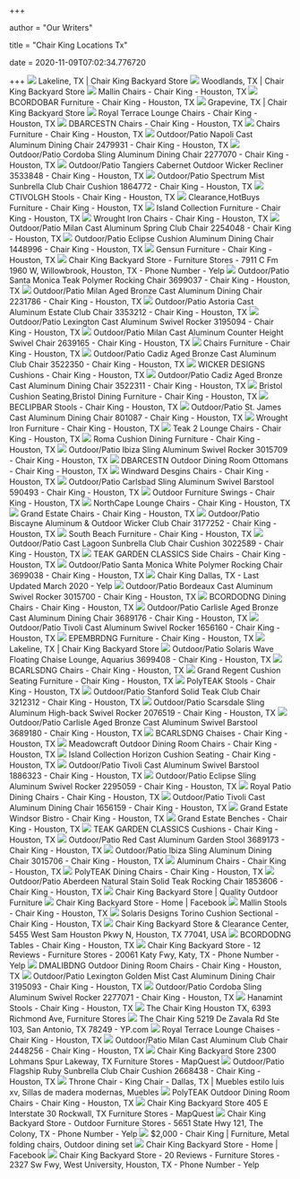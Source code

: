 +++
        
author = "Our Writers"
        
title = "Chair King Locations Tx"
        
date = 2020-11-09T07:02:34.776720
        
+++
[ ![](https://premiumcss.microdinc.com/css/20383/images/storepiclakeline.jpg)](https://premiumcss.microdinc.com/css/20383/images/storepiclakeline.jpg) Lakeline, TX | Chair King Backyard Store
[ ![](https://premiumcss.microdinc.com/css/20383/images/storepicwoodlands.jpg)](https://premiumcss.microdinc.com/css/20383/images/storepicwoodlands.jpg) Woodlands, TX | Chair King Backyard Store
[ ![](https://marvel-b1-cdn.bc0a.com/f00000000136490/images2.imgix.net/p4dbimg/p20404/images/malli-tx883tasparrow-1.jpg?fit=fill&trim=color&trimcolor=FFFFFF&trimtol=5&bg=FFFFFF&w=384&h=288&fm=pjpg&auto=format)](https://marvel-b1-cdn.bc0a.com/f00000000136490/images2.imgix.net/p4dbimg/p20404/images/malli-tx883tasparrow-1.jpg?fit=fill&trim=color&trimcolor=FFFFFF&trimtol=5&bg=FFFFFF&w=384&h=288&fm=pjpg&auto=format) Mallin Chairs - Chair King - Houston, TX
[ ![](https://marvel-b1-cdn.bc0a.com/f00000000136490/images2.imgix.net/p4dbimg/p20404/images/solar-55009bg-web.jpg?fit=fill&trim=color&trimcolor=FFFFFF&trimtol=5&bg=FFFFFF&w=384&h=288&fm=pjpg)](https://marvel-b1-cdn.bc0a.com/f00000000136490/images2.imgix.net/p4dbimg/p20404/images/solar-55009bg-web.jpg?fit=fill&trim=color&trimcolor=FFFFFF&trimtol=5&bg=FFFFFF&w=384&h=288&fm=pjpg) BCORDOBAR Furniture - Chair King - Houston, TX
[ ![](https://premiumcss.microdinc.com/css/20383/images/storepicgrapevine.jpg)](https://premiumcss.microdinc.com/css/20383/images/storepicgrapevine.jpg) Grapevine, TX | Chair King Backyard Store
[ ![](https://marvel-b1-cdn.bc0a.com/f00000000136490/images2.imgix.net/p4dbimg/p20404/images/solstice_springactionclubchair_flagshiptwilight-1.jpg?fit=fill&trim=color&trimcolor=FFFFFF&trimtol=5&bg=FFFFFF&w=384&h=288&fm=pjpg&auto=format)](https://marvel-b1-cdn.bc0a.com/f00000000136490/images2.imgix.net/p4dbimg/p20404/images/solstice_springactionclubchair_flagshiptwilight-1.jpg?fit=fill&trim=color&trimcolor=FFFFFF&trimtol=5&bg=FFFFFF&w=384&h=288&fm=pjpg&auto=format) Royal Terrace Lounge Chairs - Chair King - Houston, TX
[ ![](https://marvel-b1-cdn.bc0a.com/f00000000136490/images2.imgix.net/p4dbimg/p20404/images/66211bg2.jpg?fit=fill&trim=color&trimcolor=FFFFFF&trimtol=5&bg=FFFFFF&w=384&h=288&fm=pjpg&auto=format)](https://marvel-b1-cdn.bc0a.com/f00000000136490/images2.imgix.net/p4dbimg/p20404/images/66211bg2.jpg?fit=fill&trim=color&trimcolor=FFFFFF&trimtol=5&bg=FFFFFF&w=384&h=288&fm=pjpg&auto=format) DBARCESTN Chairs - Chair King - Houston, TX
[ ![](https://images2.imgix.net/p4dbimg/p20404/images/wickr_tuscany_3645588-7331986-2.jpg?fit=fill&trim=color&trimcolor=FFFFFF&trimtol=5&bg=FFFFFF&w=384&h=288&fm=pjpg&auto=format)](https://images2.imgix.net/p4dbimg/p20404/images/wickr_tuscany_3645588-7331986-2.jpg?fit=fill&trim=color&trimcolor=FFFFFF&trimtol=5&bg=FFFFFF&w=384&h=288&fm=pjpg&auto=format) Chairs Furniture - Chair King - Houston, TX
[ ![](https://marvel-b1-cdn.bc0a.com/f00000000136490/images2.imgix.net/p4dbimg/p20404/images/gensu-122401mg-1-web.jpg?fit=fill&trim=color&trimcolor=FFFFFF&trimtol=5&bg=FFFFFF&w=768&h=576&fm=pjpg&auto=format)](https://marvel-b1-cdn.bc0a.com/f00000000136490/images2.imgix.net/p4dbimg/p20404/images/gensu-122401mg-1-web.jpg?fit=fill&trim=color&trimcolor=FFFFFF&trimtol=5&bg=FFFFFF&w=768&h=576&fm=pjpg&auto=format) Outdoor/Patio Napoli Cast Aluminum Dining Chair 2479931 - Chair King -  Houston, TX
[ ![](https://marvel-b1-cdn.bc0a.com/f00000000136490/images2.imgix.net/p4dbimg/p20404/images/2277070-web.jpg?fit=fill&trim=color&trimcolor=FFFFFF&trimtol=5&bg=FFFFFF&w=768&h=576&fm=pjpg&auto=format)](https://marvel-b1-cdn.bc0a.com/f00000000136490/images2.imgix.net/p4dbimg/p20404/images/2277070-web.jpg?fit=fill&trim=color&trimcolor=FFFFFF&trimtol=5&bg=FFFFFF&w=768&h=576&fm=pjpg&auto=format) Outdoor/Patio Cordoba Sling Aluminum Dining Chair 2277070 - Chair King -  Houston, TX
[ ![](https://marvel-b1-cdn.bc0a.com/f00000000136490/images2.imgix.net/p4dbimg/p20404/images/wickr-pr1030ca-1.jpg?fit=fill&trim=color&trimcolor=FFFFFF&trimtol=5&bg=FFFFFF&w=768&h=576&fm=pjpg&auto=format)](https://marvel-b1-cdn.bc0a.com/f00000000136490/images2.imgix.net/p4dbimg/p20404/images/wickr-pr1030ca-1.jpg?fit=fill&trim=color&trimcolor=FFFFFF&trimtol=5&bg=FFFFFF&w=768&h=576&fm=pjpg&auto=format) Outdoor/Patio Tangiers Cabernet Outdoor Wicker Recliner 3533848 - Chair King  - Houston, TX
[ ![](https://marvel-b1-cdn.bc0a.com/f00000000136490/images2.imgix.net/p4dbimg/p20404/images/1864772.jpg?fit=fill&trim=color&trimcolor=FFFFFF&trimtol=5&bg=FFFFFF&w=768&h=576&fm=pjpg&auto=format)](https://marvel-b1-cdn.bc0a.com/f00000000136490/images2.imgix.net/p4dbimg/p20404/images/1864772.jpg?fit=fill&trim=color&trimcolor=FFFFFF&trimtol=5&bg=FFFFFF&w=768&h=576&fm=pjpg&auto=format) Outdoor/Patio Spectrum Mist Sunbrella Club Chair Cushion 1864772 - Chair  King - Houston, TX
[ ![](https://marvel-b1-cdn.bc0a.com/f00000000136490/images2.imgix.net/p4dbimg/p20404/images/2231775-1.jpg?fit=fill&trim=color&trimcolor=FFFFFF&trimtol=5&bg=FFFFFF&w=384&h=288&fm=pjpg)](https://marvel-b1-cdn.bc0a.com/f00000000136490/images2.imgix.net/p4dbimg/p20404/images/2231775-1.jpg?fit=fill&trim=color&trimcolor=FFFFFF&trimtol=5&bg=FFFFFF&w=384&h=288&fm=pjpg) CTIVOLGH Stools - Chair King - Houston, TX
[ ![](https://marvel-b1-cdn.bc0a.com/f00000000136490/images2.imgix.net/p4dbimg/p20404/images/vinings-4pc-1.jpg?fit=fill&trim=color&trimcolor=FFFFFF&trimtol=5&bg=FFFFFF&w=384&h=288&fm=pjpg&auto=format)](https://marvel-b1-cdn.bc0a.com/f00000000136490/images2.imgix.net/p4dbimg/p20404/images/vinings-4pc-1.jpg?fit=fill&trim=color&trimcolor=FFFFFF&trimtol=5&bg=FFFFFF&w=384&h=288&fm=pjpg&auto=format) Clearance,HotBuys Furniture - Chair King - Houston, TX
[ ![](https://marvel-b1-cdn.bc0a.com/f00000000136490/images2.imgix.net/p4dbimg/p20404/images/islan-gt354007as-48080.jpg?fit=fill&trim=color&trimcolor=FFFFFF&trimtol=5&bg=FFFFFF&w=384&h=288&fm=pjpg&auto=format)](https://marvel-b1-cdn.bc0a.com/f00000000136490/images2.imgix.net/p4dbimg/p20404/images/islan-gt354007as-48080.jpg?fit=fill&trim=color&trimcolor=FFFFFF&trimtol=5&bg=FFFFFF&w=384&h=288&fm=pjpg&auto=format) Island Collection Furniture - Chair King - Houston, TX
[ ![](https://marvel-b1-cdn.bc0a.com/f00000000136490/images2.imgix.net/p4dbimg/p20404/images/3722448-vinings-swivelclubrocker-front-1.jpg?fit=fill&trim=color&trimcolor=FFFFFF&trimtol=5&bg=FFFFFF&w=384&h=288&fm=pjpg&auto=format)](https://marvel-b1-cdn.bc0a.com/f00000000136490/images2.imgix.net/p4dbimg/p20404/images/3722448-vinings-swivelclubrocker-front-1.jpg?fit=fill&trim=color&trimcolor=FFFFFF&trimtol=5&bg=FFFFFF&w=384&h=288&fm=pjpg&auto=format) Wrought Iron Chairs - Chair King - Houston, TX
[ ![](https://marvel-b1-cdn.bc0a.com/f00000000136490/images2.imgix.net/p4dbimg/p20404/images/grand-15404ab-1.jpg?fit=fill&trim=color&trimcolor=FFFFFF&trimtol=5&bg=FFFFFF&w=768&h=576&fm=pjpg&auto=format)](https://marvel-b1-cdn.bc0a.com/f00000000136490/images2.imgix.net/p4dbimg/p20404/images/grand-15404ab-1.jpg?fit=fill&trim=color&trimcolor=FFFFFF&trimtol=5&bg=FFFFFF&w=768&h=576&fm=pjpg&auto=format) Outdoor/Patio Milan Cast Aluminum Spring Club Chair 2254048 - Chair King -  Houston, TX
[ ![](https://marvel-b1-cdn.bc0a.com/f00000000136490/images2.imgix.net/p4dbimg/p20404/images/ep-410_ar_468-1.jpg?fit=fill&trim=color&trimcolor=FFFFFF&trimtol=5&bg=FFFFFF&w=768&h=576&fm=pjpg&auto=format)](https://marvel-b1-cdn.bc0a.com/f00000000136490/images2.imgix.net/p4dbimg/p20404/images/ep-410_ar_468-1.jpg?fit=fill&trim=color&trimcolor=FFFFFF&trimtol=5&bg=FFFFFF&w=768&h=576&fm=pjpg&auto=format) Outdoor/Patio Eclipse Cushion Aluminum Dining Chair 1448996 - Chair King -  Houston, TX
[ ![](https://marvel-b1-cdn.bc0a.com/f00000000136490/images2.imgix.net/p4dbimg/p20404/images/midnight-gld-melrose-dng-chair-frame-1.jpg?fit=fill&trim=color&trimcolor=FFFFFF&trimtol=5&bg=FFFFFF&w=384&h=288&fm=pjpg&auto=format)](https://marvel-b1-cdn.bc0a.com/f00000000136490/images2.imgix.net/p4dbimg/p20404/images/midnight-gld-melrose-dng-chair-frame-1.jpg?fit=fill&trim=color&trimcolor=FFFFFF&trimtol=5&bg=FFFFFF&w=384&h=288&fm=pjpg&auto=format) Gensun Furniture - Chair King - Houston, TX
[ ![](https://s3-media0.fl.yelpcdn.com/bphoto/Dx_sDbTOmFIUQ0LUS3QNOA/348s.jpg)](https://s3-media0.fl.yelpcdn.com/bphoto/Dx_sDbTOmFIUQ0LUS3QNOA/348s.jpg) Chair King Backyard Store - Furniture Stores - 7911 C Fm 1960 W,  Willowbrook, Houston, TX - Phone Number - Yelp
[ ![](https://marvel-b1-cdn.bc0a.com/f00000000136490/images2.imgix.net/p4dbimg/p20404/images/santa-monica-teak-sm-rocker-1.jpg?fit=fill&trim=color&trimcolor=FFFFFF&trimtol=5&bg=FFFFFF&w=768&h=576&fm=pjpg&auto=format)](https://marvel-b1-cdn.bc0a.com/f00000000136490/images2.imgix.net/p4dbimg/p20404/images/santa-monica-teak-sm-rocker-1.jpg?fit=fill&trim=color&trimcolor=FFFFFF&trimtol=5&bg=FFFFFF&w=768&h=576&fm=pjpg&auto=format) Outdoor/Patio Santa Monica Teak Polymer Rocking Chair 3699037 - Chair King  - Houston, TX
[ ![](https://marvel-b1-cdn.bc0a.com/f00000000136490/images2.imgix.net/p4dbimg/p20404/images/2231786.jpg?fit=fill&trim=color&trimcolor=FFFFFF&trimtol=5&bg=FFFFFF&w=768&h=576&fm=pjpg&auto=format)](https://marvel-b1-cdn.bc0a.com/f00000000136490/images2.imgix.net/p4dbimg/p20404/images/2231786.jpg?fit=fill&trim=color&trimcolor=FFFFFF&trimtol=5&bg=FFFFFF&w=768&h=576&fm=pjpg&auto=format) Outdoor/Patio Milan Aged Bronze Cast Aluminum Dining Chair 2231786 - Chair  King - Houston, TX
[ ![](https://marvel-b1-cdn.bc0a.com/f00000000136490/images2.imgix.net/p4dbimg/p20404/images/hanam-6731db-1.jpg?fit=fill&trim=color&trimcolor=FFFFFF&trimtol=5&bg=FFFFFF&w=768&h=576&fm=pjpg&auto=format)](https://marvel-b1-cdn.bc0a.com/f00000000136490/images2.imgix.net/p4dbimg/p20404/images/hanam-6731db-1.jpg?fit=fill&trim=color&trimcolor=FFFFFF&trimtol=5&bg=FFFFFF&w=768&h=576&fm=pjpg&auto=format) Outdoor/Patio Astoria Cast Aluminum Estate Club Chair 3353212 - Chair King  - Houston, TX
[ ![](https://marvel-b1-cdn.bc0a.com/f00000000136490/images2.imgix.net/p4dbimg/p20404/images/hanam-81102gm-web.jpg?fit=fill&trim=color&trimcolor=FFFFFF&trimtol=5&bg=FFFFFF&w=768&h=576&fm=pjpg&auto=format)](https://marvel-b1-cdn.bc0a.com/f00000000136490/images2.imgix.net/p4dbimg/p20404/images/hanam-81102gm-web.jpg?fit=fill&trim=color&trimcolor=FFFFFF&trimtol=5&bg=FFFFFF&w=768&h=576&fm=pjpg&auto=format) Outdoor/Patio Lexington Cast Aluminum Swivel Rocker 3195094 - Chair King -  Houston, TX
[ ![](https://marvel-b1-cdn.bc0a.com/f00000000136490/images2.imgix.net/p4dbimg/p20404/images/grand-15506ab-1.jpg?fit=fill&trim=color&trimcolor=FFFFFF&trimtol=5&bg=FFFFFF&w=768&h=576&fm=pjpg&auto=format)](https://marvel-b1-cdn.bc0a.com/f00000000136490/images2.imgix.net/p4dbimg/p20404/images/grand-15506ab-1.jpg?fit=fill&trim=color&trimcolor=FFFFFF&trimtol=5&bg=FFFFFF&w=768&h=576&fm=pjpg&auto=format) Outdoor/Patio Milan Cast Aluminum Counter Height Swivel Chair 2639165 - Chair  King - Houston, TX
[ ![](https://marvel-b1-cdn.bc0a.com/f00000000136490/images2.imgix.net/p4dbimg/p20404/images/hill-sw-rocker-denim-1.jpg?fit=fill&trim=color&trimcolor=FFFFFF&trimtol=5&bg=FFFFFF&w=384&h=288&fm=pjpg&auto=format)](https://marvel-b1-cdn.bc0a.com/f00000000136490/images2.imgix.net/p4dbimg/p20404/images/hill-sw-rocker-denim-1.jpg?fit=fill&trim=color&trimcolor=FFFFFF&trimtol=5&bg=FFFFFF&w=384&h=288&fm=pjpg&auto=format) Chairs Furniture - Chair King - Houston, TX
[ ![](https://marvel-b1-cdn.bc0a.com/f00000000136490/images2.imgix.net/p4dbimg/p20404/images/grand-79401ab.jpg?fit=fill&trim=color&trimcolor=FFFFFF&trimtol=5&bg=FFFFFF&w=768&h=576&fm=pjpg&auto=format)](https://marvel-b1-cdn.bc0a.com/f00000000136490/images2.imgix.net/p4dbimg/p20404/images/grand-79401ab.jpg?fit=fill&trim=color&trimcolor=FFFFFF&trimtol=5&bg=FFFFFF&w=768&h=576&fm=pjpg&auto=format) Outdoor/Patio Cadiz Aged Bronze Cast Aluminum Club Chair 3522350 - Chair  King - Houston, TX
[ ![](https://marvel-b1-cdn.bc0a.com/f00000000136490/images2.imgix.net/p4dbimg/p20404/images/fiji-havana-seatcushion_flax.jpg?fit=fill&trim=color&trimcolor=FFFFFF&trimtol=5&bg=FFFFFF&w=384&h=288&fm=pjpg)](https://marvel-b1-cdn.bc0a.com/f00000000136490/images2.imgix.net/p4dbimg/p20404/images/fiji-havana-seatcushion_flax.jpg?fit=fill&trim=color&trimcolor=FFFFFF&trimtol=5&bg=FFFFFF&w=384&h=288&fm=pjpg) WICKER DESIGNS Cushions - Chair King - Houston, TX
[ ![](https://marvel-b1-cdn.bc0a.com/f00000000136490/images2.imgix.net/p4dbimg/p20404/images/grand-79101ab.jpg?fit=fill&trim=color&trimcolor=FFFFFF&trimtol=5&bg=FFFFFF&w=768&h=576&fm=pjpg&auto=format)](https://marvel-b1-cdn.bc0a.com/f00000000136490/images2.imgix.net/p4dbimg/p20404/images/grand-79101ab.jpg?fit=fill&trim=color&trimcolor=FFFFFF&trimtol=5&bg=FFFFFF&w=768&h=576&fm=pjpg&auto=format) Outdoor/Patio Cadiz Aged Bronze Cast Aluminum Dining Chair 3522311 - Chair  King - Houston, TX
[ ![](https://marvel-b1-cdn.bc0a.com/f00000000136490/images2.imgix.net/p4dbimg/p20404/images/bristol_naturalteakclubchairframe-1.jpg?fit=fill&trim=color&trimcolor=FFFFFF&trimtol=5&bg=FFFFFF&w=384&h=288&fm=pjpg&auto=format)](https://marvel-b1-cdn.bc0a.com/f00000000136490/images2.imgix.net/p4dbimg/p20404/images/bristol_naturalteakclubchairframe-1.jpg?fit=fill&trim=color&trimcolor=FFFFFF&trimtol=5&bg=FFFFFF&w=384&h=288&fm=pjpg&auto=format) Bristol Cushion Seating,Bristol Dining Furniture - Chair King - Houston, TX
[ ![](https://marvel-b1-cdn.bc0a.com/f00000000136490/images2.imgix.net/p4dbimg/p20404/images/ep-233_99.jpg?fit=fill&trim=color&trimcolor=FFFFFF&trimtol=5&bg=FFFFFF&w=384&h=288&fm=pjpg)](https://marvel-b1-cdn.bc0a.com/f00000000136490/images2.imgix.net/p4dbimg/p20404/images/ep-233_99.jpg?fit=fill&trim=color&trimcolor=FFFFFF&trimtol=5&bg=FFFFFF&w=384&h=288&fm=pjpg) BECLIPBAR Stools - Chair King - Houston, TX
[ ![](https://marvel-b1-cdn.bc0a.com/f00000000136490/images2.imgix.net/p4dbimg/p20404/images/801087-1.jpg?fit=fill&trim=color&trimcolor=FFFFFF&trimtol=5&bg=FFFFFF&w=768&h=576&fm=pjpg&auto=format)](https://marvel-b1-cdn.bc0a.com/f00000000136490/images2.imgix.net/p4dbimg/p20404/images/801087-1.jpg?fit=fill&trim=color&trimcolor=FFFFFF&trimtol=5&bg=FFFFFF&w=768&h=576&fm=pjpg&auto=format) Outdoor/Patio St. James Cast Aluminum Dining Chair 801087 - Chair King -  Houston, TX
[ ![](https://marvel-b1-cdn.bc0a.com/f00000000136490/images2.imgix.net/p4dbimg/p20404/images/vinings-chat-5-pc-round-fire-pit-table-1.jpg?fit=fill&trim=color&trimcolor=FFFFFF&trimtol=5&bg=FFFFFF&w=384&h=288&fm=pjpg&auto=format)](https://marvel-b1-cdn.bc0a.com/f00000000136490/images2.imgix.net/p4dbimg/p20404/images/vinings-chat-5-pc-round-fire-pit-table-1.jpg?fit=fill&trim=color&trimcolor=FFFFFF&trimtol=5&bg=FFFFFF&w=384&h=288&fm=pjpg&auto=format) Wrought Iron Furniture - Chair King - Houston, TX
[ ![](https://marvel-b1-cdn.bc0a.com/f00000000136490/images2.imgix.net/p4dbimg/p20404/images/rocking_chair-1.jpg?fit=fill&trim=color&trimcolor=FFFFFF&trimtol=5&bg=FFFFFF&w=384&h=288&fm=pjpg&auto=format)](https://marvel-b1-cdn.bc0a.com/f00000000136490/images2.imgix.net/p4dbimg/p20404/images/rocking_chair-1.jpg?fit=fill&trim=color&trimcolor=FFFFFF&trimtol=5&bg=FFFFFF&w=384&h=288&fm=pjpg&auto=format) Teak 2 Lounge Chairs - Chair King - Houston, TX
[ ![](https://marvel-b1-cdn.bc0a.com/f00000000136490/images2.imgix.net/p4dbimg/p20404/images/wickr-gw21102pe48109.jpg?fit=fill&trim=color&trimcolor=FFFFFF&trimtol=5&bg=FFFFFF&w=384&h=288&fm=pjpg&auto=format)](https://marvel-b1-cdn.bc0a.com/f00000000136490/images2.imgix.net/p4dbimg/p20404/images/wickr-gw21102pe48109.jpg?fit=fill&trim=color&trimcolor=FFFFFF&trimtol=5&bg=FFFFFF&w=384&h=288&fm=pjpg&auto=format) Roma Cushion Dining Furniture - Chair King - Houston, TX
[ ![](https://marvel-b1-cdn.bc0a.com/f00000000136490/images2.imgix.net/p4dbimg/p20404/images/solar-gw4902mn-web.jpg?fit=fill&trim=color&trimcolor=FFFFFF&trimtol=5&bg=FFFFFF&w=768&h=576&fm=pjpg&auto=format)](https://marvel-b1-cdn.bc0a.com/f00000000136490/images2.imgix.net/p4dbimg/p20404/images/solar-gw4902mn-web.jpg?fit=fill&trim=color&trimcolor=FFFFFF&trimtol=5&bg=FFFFFF&w=768&h=576&fm=pjpg&auto=format) Outdoor/Patio Ibiza Sling Aluminum Swivel Rocker 3015709 - Chair King -  Houston, TX
[ ![](https://marvel-b1-cdn.bc0a.com/f00000000136490/images2.imgix.net/p4dbimg/p20404/images/66118bg-otto.jpg?fit=fill&trim=color&trimcolor=FFFFFF&trimtol=5&bg=FFFFFF&w=384&h=288&fm=pjpg)](https://marvel-b1-cdn.bc0a.com/f00000000136490/images2.imgix.net/p4dbimg/p20404/images/66118bg-otto.jpg?fit=fill&trim=color&trimcolor=FFFFFF&trimtol=5&bg=FFFFFF&w=384&h=288&fm=pjpg) DBARCESTN Outdoor Dining Room Ottomans - Chair King - Houston, TX
[ ![](https://marvel-b1-cdn.bc0a.com/f00000000136490/images2.imgix.net/p4dbimg/p20404/images/river-white-sailing-seagull-harborview-sling-swivel-rocker-0676-1.jpg?fit=fill&trim=color&trimcolor=FFFFFF&trimtol=5&bg=FFFFFF&w=384&h=288&fm=pjpg&auto=format)](https://marvel-b1-cdn.bc0a.com/f00000000136490/images2.imgix.net/p4dbimg/p20404/images/river-white-sailing-seagull-harborview-sling-swivel-rocker-0676-1.jpg?fit=fill&trim=color&trimcolor=FFFFFF&trimtol=5&bg=FFFFFF&w=384&h=288&fm=pjpg&auto=format) Windward Desgins Chairs - Chair King - Houston, TX
[ ![](https://marvel-b1-cdn.bc0a.com/f00000000136490/images2.imgix.net/p4dbimg/p20404/images/590493-web.jpg?fit=fill&trim=color&trimcolor=FFFFFF&trimtol=5&bg=FFFFFF&w=768&h=576&fm=pjpg&auto=format)](https://marvel-b1-cdn.bc0a.com/f00000000136490/images2.imgix.net/p4dbimg/p20404/images/590493-web.jpg?fit=fill&trim=color&trimcolor=FFFFFF&trimtol=5&bg=FFFFFF&w=768&h=576&fm=pjpg&auto=format) Outdoor/Patio Carlsbad Sling Aluminum Swivel Barstool 590493 - Chair King -  Houston, TX
[ ![](https://marvel-b1-cdn.bc0a.com/f00000000136490/images2.imgix.net/p4dbimg/p20404/images/hanging-chair-swing-pumice.jpg?fit=fill&trim=color&trimcolor=FFFFFF&trimtol=5&bg=FFFFFF&w=384&h=288&fm=pjpg&auto=format)](https://marvel-b1-cdn.bc0a.com/f00000000136490/images2.imgix.net/p4dbimg/p20404/images/hanging-chair-swing-pumice.jpg?fit=fill&trim=color&trimcolor=FFFFFF&trimtol=5&bg=FFFFFF&w=384&h=288&fm=pjpg&auto=format) Outdoor Furniture Swings - Chair King - Houston, TX
[ ![](https://marvel-b1-cdn.bc0a.com/f00000000136490/images2.imgix.net/p4dbimg/p20404/images/grand-regent-club-chair-with-cushion-cast-indigo-1.jpg?fit=fill&trim=color&trimcolor=FFFFFF&trimtol=5&bg=FFFFFF&w=384&h=288&fm=pjpg)](https://marvel-b1-cdn.bc0a.com/f00000000136490/images2.imgix.net/p4dbimg/p20404/images/grand-regent-club-chair-with-cushion-cast-indigo-1.jpg?fit=fill&trim=color&trimcolor=FFFFFF&trimtol=5&bg=FFFFFF&w=384&h=288&fm=pjpg) NorthCape Lounge Chairs - Chair King - Houston, TX
[ ![](https://marvel-b1-cdn.bc0a.com/f00000000136490/images2.imgix.net/p4dbimg/p20404/images/grand-79404ab.jpg?fit=fill&trim=color&trimcolor=FFFFFF&trimtol=5&bg=FFFFFF&w=384&h=288&fm=pjpg&auto=format)](https://marvel-b1-cdn.bc0a.com/f00000000136490/images2.imgix.net/p4dbimg/p20404/images/grand-79404ab.jpg?fit=fill&trim=color&trimcolor=FFFFFF&trimtol=5&bg=FFFFFF&w=384&h=288&fm=pjpg&auto=format) Grand Estate Chairs - Chair King - Houston, TX
[ ![](https://marvel-b1-cdn.bc0a.com/f00000000136490/images2.imgix.net/p4dbimg/p20404/images/wickr-gw6207sahenna.jpg?fit=fill&trim=color&trimcolor=FFFFFF&trimtol=5&bg=FFFFFF&w=768&h=576&fm=pjpg&auto=format)](https://marvel-b1-cdn.bc0a.com/f00000000136490/images2.imgix.net/p4dbimg/p20404/images/wickr-gw6207sahenna.jpg?fit=fill&trim=color&trimcolor=FFFFFF&trimtol=5&bg=FFFFFF&w=768&h=576&fm=pjpg&auto=format) Outdoor/Patio Biscayne Aluminum & Outdoor Wicker Club Chair 3177252 - Chair  King - Houston, TX
[ ![](https://marvel-b1-cdn.bc0a.com/f00000000136490/images2.imgix.net/p4dbimg/p20404/images/south-beach-chaise-slver-0512-c1-1.jpg?fit=fill&trim=color&trimcolor=FFFFFF&trimtol=5&bg=FFFFFF&w=384&h=288&fm=pjpg&auto=format)](https://marvel-b1-cdn.bc0a.com/f00000000136490/images2.imgix.net/p4dbimg/p20404/images/south-beach-chaise-slver-0512-c1-1.jpg?fit=fill&trim=color&trimcolor=FFFFFF&trimtol=5&bg=FFFFFF&w=384&h=288&fm=pjpg&auto=format) South Beach Furniture - Chair King - Houston, TX
[ ![](https://marvel-b1-cdn.bc0a.com/f00000000136490/images2.imgix.net/p4dbimg/p20404/images/clubcushcastlagoon.jpg?fit=fill&trim=color&trimcolor=FFFFFF&trimtol=5&bg=FFFFFF&w=768&h=576&fm=pjpg&auto=format)](https://marvel-b1-cdn.bc0a.com/f00000000136490/images2.imgix.net/p4dbimg/p20404/images/clubcushcastlagoon.jpg?fit=fill&trim=color&trimcolor=FFFFFF&trimtol=5&bg=FFFFFF&w=768&h=576&fm=pjpg&auto=format) Outdoor/Patio Cast Lagoon Sunbrella Club Chair Cushion 3022589 - Chair King  - Houston, TX
[ ![](https://marvel-b1-cdn.bc0a.com/f00000000136490/images2.imgix.net/p4dbimg/p20404/images/teakg-71352-hampton-side-chair-1.jpg?fit=fill&trim=color&trimcolor=FFFFFF&trimtol=5&bg=FFFFFF&w=384&h=288&fm=pjpg&auto=format)](https://marvel-b1-cdn.bc0a.com/f00000000136490/images2.imgix.net/p4dbimg/p20404/images/teakg-71352-hampton-side-chair-1.jpg?fit=fill&trim=color&trimcolor=FFFFFF&trimtol=5&bg=FFFFFF&w=384&h=288&fm=pjpg&auto=format) TEAK GARDEN CLASSICS Side Chairs - Chair King - Houston, TX
[ ![](https://images2.imgix.net/p4dbimg/p20404/images/white-2santa-monica-rocking-chair-1.jpg?trim=color&trimcolor=FFFFFF&trimtol=5&w=1024&h=768&fm=pjpg&auto=format)](https://images2.imgix.net/p4dbimg/p20404/images/white-2santa-monica-rocking-chair-1.jpg?trim=color&trimcolor=FFFFFF&trimtol=5&w=1024&h=768&fm=pjpg&auto=format) Outdoor/Patio Santa Monica White Polymer Rocking Chair 3699038 - Chair King  - Houston, TX
[ ![](https://s3-media0.fl.yelpcdn.com/bphoto/YFlQ1hL11CTtgOV_X0chLg/ls.jpg)](https://s3-media0.fl.yelpcdn.com/bphoto/YFlQ1hL11CTtgOV_X0chLg/ls.jpg) Chair King Dallas, TX - Last Updated March 2020 - Yelp
[ ![](https://marvel-b1-cdn.bc0a.com/f00000000136490/images2.imgix.net/p4dbimg/p20404/images/189341-1.jpg?fit=fill&trim=color&trimcolor=FFFFFF&trimtol=5&bg=FFFFFF&w=768&h=576&fm=pjpg&auto=format)](https://marvel-b1-cdn.bc0a.com/f00000000136490/images2.imgix.net/p4dbimg/p20404/images/189341-1.jpg?fit=fill&trim=color&trimcolor=FFFFFF&trimtol=5&bg=FFFFFF&w=768&h=576&fm=pjpg&auto=format) Outdoor/Patio Bordeaux Cast Aluminum Swivel Rocker 3015700 - Chair King -  Houston, TX
[ ![](https://marvel-b1-cdn.bc0a.com/f00000000136490/images2.imgix.net/p4dbimg/p20404/images/2277071.jpg?fit=fill&trim=color&trimcolor=FFFFFF&trimtol=5&bg=FFFFFF&w=384&h=288&fm=pjpg&auto=format)](https://marvel-b1-cdn.bc0a.com/f00000000136490/images2.imgix.net/p4dbimg/p20404/images/2277071.jpg?fit=fill&trim=color&trimcolor=FFFFFF&trimtol=5&bg=FFFFFF&w=384&h=288&fm=pjpg&auto=format) BCORDODNG Dining Chairs - Chair King - Houston, TX
[ ![](https://marvel-b1-cdn.bc0a.com/f00000000136490/images2.imgix.net/p4dbimg/p20404/images/carl-3689176-7495297-1.jpg?fit=fill&trim=color&trimcolor=FFFFFF&trimtol=5&bg=FFFFFF&w=768&h=576&fm=pjpg&auto=format)](https://marvel-b1-cdn.bc0a.com/f00000000136490/images2.imgix.net/p4dbimg/p20404/images/carl-3689176-7495297-1.jpg?fit=fill&trim=color&trimcolor=FFFFFF&trimtol=5&bg=FFFFFF&w=768&h=576&fm=pjpg&auto=format) Outdoor/Patio Carlisle Aged Bronze Cast Aluminum Dining Chair 3689176 - Chair  King - Houston, TX
[ ![](https://marvel-b1-cdn.bc0a.com/f00000000136490/images2.imgix.net/p4dbimg/p20404/images/1656160-1.jpg?fit=fill&trim=color&trimcolor=FFFFFF&trimtol=5&bg=FFFFFF&w=768&h=576&fm=pjpg&auto=format)](https://marvel-b1-cdn.bc0a.com/f00000000136490/images2.imgix.net/p4dbimg/p20404/images/1656160-1.jpg?fit=fill&trim=color&trimcolor=FFFFFF&trimtol=5&bg=FFFFFF&w=768&h=576&fm=pjpg&auto=format) Outdoor/Patio Tivoli Cast Aluminum Swivel Rocker 1656160 - Chair King -  Houston, TX
[ ![](https://marvel-b1-cdn.bc0a.com/f00000000136490/images2.imgix.net/p4dbimg/p20404/images/1853603-web.jpg?fit=fill&trim=color&trimcolor=FFFFFF&trimtol=5&bg=FFFFFF&w=384&h=288&fm=pjpg)](https://marvel-b1-cdn.bc0a.com/f00000000136490/images2.imgix.net/p4dbimg/p20404/images/1853603-web.jpg?fit=fill&trim=color&trimcolor=FFFFFF&trimtol=5&bg=FFFFFF&w=384&h=288&fm=pjpg) EPEMBRDNG Furniture - Chair King - Houston, TX
[ ![](https://premiumcss.microdinc.com/css/20383/images/aboutlocationpic.jpg)](https://premiumcss.microdinc.com/css/20383/images/aboutlocationpic.jpg) Lakeline, TX | Chair King Backyard Store
[ ![](https://images2.imgix.net/p4dbimg/p20404/images/7570975-1.jpg?trim=color&trimcolor=FFFFFF&trimtol=5&w=1024&h=768&fm=pjpg&auto=format)](https://images2.imgix.net/p4dbimg/p20404/images/7570975-1.jpg?trim=color&trimcolor=FFFFFF&trimtol=5&w=1024&h=768&fm=pjpg&auto=format) Outdoor/Patio Solaris Wave Floating Chaise Lounge, Aquarius 3699408 - Chair  King - Houston, TX
[ ![](https://marvel-b1-cdn.bc0a.com/f00000000136490/images2.imgix.net/p4dbimg/p20404/images/590479-web.jpg?fit=fill&trim=color&trimcolor=FFFFFF&trimtol=5&bg=FFFFFF&w=384&h=288&fm=pjpg&auto=format)](https://marvel-b1-cdn.bc0a.com/f00000000136490/images2.imgix.net/p4dbimg/p20404/images/590479-web.jpg?fit=fill&trim=color&trimcolor=FFFFFF&trimtol=5&bg=FFFFFF&w=384&h=288&fm=pjpg&auto=format) BCARLSDNG Chairs - Chair King - Houston, TX
[ ![](https://marvel-b1-cdn.bc0a.com/f00000000136490/images2.imgix.net/p4dbimg/p20404/images/grand-regent-loveseat-with-cushion-cast-indigo-1.jpg?fit=fill&trim=color&trimcolor=FFFFFF&trimtol=5&bg=FFFFFF&w=384&h=288&fm=pjpg&auto=format)](https://marvel-b1-cdn.bc0a.com/f00000000136490/images2.imgix.net/p4dbimg/p20404/images/grand-regent-loveseat-with-cushion-cast-indigo-1.jpg?fit=fill&trim=color&trimcolor=FFFFFF&trimtol=5&bg=FFFFFF&w=384&h=288&fm=pjpg&auto=format) Grand Regent Cushion Seating Furniture - Chair King - Houston, TX
[ ![](https://marvel-b1-cdn.bc0a.com/f00000000136490/images2.imgix.net/p4dbimg/p20404/images/white-santa-monica-swivel-bar-stool-1.jpg?fit=fill&trim=color&trimcolor=FFFFFF&trimtol=5&bg=FFFFFF&w=384&h=288&fm=pjpg&auto=format)](https://marvel-b1-cdn.bc0a.com/f00000000136490/images2.imgix.net/p4dbimg/p20404/images/white-santa-monica-swivel-bar-stool-1.jpg?fit=fill&trim=color&trimcolor=FFFFFF&trimtol=5&bg=FFFFFF&w=384&h=288&fm=pjpg&auto=format) PolyTEAK Stools - Chair King - Houston, TX
[ ![](https://marvel-b1-cdn.bc0a.com/f00000000136490/images2.imgix.net/p4dbimg/p20404/images/teakg-sta113s0000nf-web.jpg?fit=fill&trim=color&trimcolor=FFFFFF&trimtol=5&bg=FFFFFF&w=768&h=576&fm=pjpg&auto=format)](https://marvel-b1-cdn.bc0a.com/f00000000136490/images2.imgix.net/p4dbimg/p20404/images/teakg-sta113s0000nf-web.jpg?fit=fill&trim=color&trimcolor=FFFFFF&trimtol=5&bg=FFFFFF&w=768&h=576&fm=pjpg&auto=format) Outdoor/Patio Stanford Solid Teak Club Chair 3212312 - Chair King -  Houston, TX
[ ![](https://marvel-b1-cdn.bc0a.com/f00000000136490/images2.imgix.net/p4dbimg/p20404/images/scarsdaleswivelrocker-1.jpg?fit=fill&trim=color&trimcolor=FFFFFF&trimtol=5&bg=FFFFFF&w=768&h=576&fm=pjpg&auto=format)](https://marvel-b1-cdn.bc0a.com/f00000000136490/images2.imgix.net/p4dbimg/p20404/images/scarsdaleswivelrocker-1.jpg?fit=fill&trim=color&trimcolor=FFFFFF&trimtol=5&bg=FFFFFF&w=768&h=576&fm=pjpg&auto=format) Outdoor/Patio Scarsdale Sling Aluminum High-back Swivel Rocker 2076519 - Chair  King - Houston, TX
[ ![](https://marvel-b1-cdn.bc0a.com/f00000000136490/images2.imgix.net/p4dbimg/p20404/images/carl-3689180-1.jpg?fit=fill&trim=color&trimcolor=FFFFFF&trimtol=5&bg=FFFFFF&w=768&h=576&fm=pjpg&auto=format)](https://marvel-b1-cdn.bc0a.com/f00000000136490/images2.imgix.net/p4dbimg/p20404/images/carl-3689180-1.jpg?fit=fill&trim=color&trimcolor=FFFFFF&trimtol=5&bg=FFFFFF&w=768&h=576&fm=pjpg&auto=format) Outdoor/Patio Carlisle Aged Bronze Cast Aluminum Swivel Barstool 3689180 - Chair  King - Houston, TX
[ ![](https://marvel-b1-cdn.bc0a.com/f00000000136490/images2.imgix.net/p4dbimg/p20404/images/590486.jpg?fit=fill&trim=color&trimcolor=FFFFFF&trimtol=5&bg=FFFFFF&w=384&h=288&fm=pjpg&auto=format)](https://marvel-b1-cdn.bc0a.com/f00000000136490/images2.imgix.net/p4dbimg/p20404/images/590486.jpg?fit=fill&trim=color&trimcolor=FFFFFF&trimtol=5&bg=FFFFFF&w=384&h=288&fm=pjpg&auto=format) BCARLSDNG Chaises - Chair King - Houston, TX
[ ![](https://marvel-b1-cdn.bc0a.com/f00000000136490/images2.imgix.net/p4dbimg/p20404/images/barb-4pc-stacked-dining-chair-1.jpg?fit=fill&trim=color&trimcolor=FFFFFF&trimtol=5&bg=FFFFFF&w=384&h=288&fm=pjpg&auto=format)](https://marvel-b1-cdn.bc0a.com/f00000000136490/images2.imgix.net/p4dbimg/p20404/images/barb-4pc-stacked-dining-chair-1.jpg?fit=fill&trim=color&trimcolor=FFFFFF&trimtol=5&bg=FFFFFF&w=384&h=288&fm=pjpg&auto=format) Meadowcraft Outdoor Dining Room Chairs - Chair King - Houston, TX
[ ![](https://marvel-b1-cdn.bc0a.com/f00000000136490/images2.imgix.net/p4dbimg/p20404/images/islan-gt354007as-40433.jpg?fit=fill&trim=color&trimcolor=FFFFFF&trimtol=5&bg=FFFFFF&w=384&h=288&fm=pjpg&auto=format)](https://marvel-b1-cdn.bc0a.com/f00000000136490/images2.imgix.net/p4dbimg/p20404/images/islan-gt354007as-40433.jpg?fit=fill&trim=color&trimcolor=FFFFFF&trimtol=5&bg=FFFFFF&w=384&h=288&fm=pjpg&auto=format) Island Collection Horizon Cushion Seating - Chair King - Houston, TX
[ ![](https://marvel-b1-cdn.bc0a.com/f00000000136490/images2.imgix.net/p4dbimg/p20404/images/tivoli%20barstool-1.jpg?fit=fill&trim=color&trimcolor=FFFFFF&trimtol=5&bg=FFFFFF&w=768&h=576&fm=pjpg&auto=format)](https://marvel-b1-cdn.bc0a.com/f00000000136490/images2.imgix.net/p4dbimg/p20404/images/tivoli%20barstool-1.jpg?fit=fill&trim=color&trimcolor=FFFFFF&trimtol=5&bg=FFFFFF&w=768&h=576&fm=pjpg&auto=format) Outdoor/Patio Tivoli Cast Aluminum Swivel Barstool 1886323 - Chair King -  Houston, TX
[ ![](https://marvel-b1-cdn.bc0a.com/f00000000136490/images2.imgix.net/p4dbimg/p20404/images/malli-ep163ar231-web.jpg?fit=fill&trim=color&trimcolor=FFFFFF&trimtol=5&bg=FFFFFF&w=768&h=576&fm=pjpg&auto=format)](https://marvel-b1-cdn.bc0a.com/f00000000136490/images2.imgix.net/p4dbimg/p20404/images/malli-ep163ar231-web.jpg?fit=fill&trim=color&trimcolor=FFFFFF&trimtol=5&bg=FFFFFF&w=768&h=576&fm=pjpg&auto=format) Outdoor/Patio Eclipse Sling Aluminum Swivel Rocker 2295059 - Chair King -  Houston, TX
[ ![](https://marvel-b1-cdn.bc0a.com/f00000000136490/images2.imgix.net/p4dbimg/p20404/images/grey-cappuccino-miami-dng-chair-beige-1.jpg?fit=fill&trim=color&trimcolor=FFFFFF&trimtol=5&bg=FFFFFF&w=384&h=288&fm=pjpg&auto=format)](https://marvel-b1-cdn.bc0a.com/f00000000136490/images2.imgix.net/p4dbimg/p20404/images/grey-cappuccino-miami-dng-chair-beige-1.jpg?fit=fill&trim=color&trimcolor=FFFFFF&trimtol=5&bg=FFFFFF&w=384&h=288&fm=pjpg&auto=format) Royal Patio Dining Chairs - Chair King - Houston, TX
[ ![](https://marvel-b1-cdn.bc0a.com/f00000000136490/images2.imgix.net/p4dbimg/p20404/images/10201ab-1.jpg?fit=fill&trim=color&trimcolor=FFFFFF&trimtol=5&bg=FFFFFF&w=768&h=576&fm=pjpg&auto=format)](https://marvel-b1-cdn.bc0a.com/f00000000136490/images2.imgix.net/p4dbimg/p20404/images/10201ab-1.jpg?fit=fill&trim=color&trimcolor=FFFFFF&trimtol=5&bg=FFFFFF&w=768&h=576&fm=pjpg&auto=format) Outdoor/Patio Tivoli Cast Aluminum Dining Chair 1656159 - Chair King -  Houston, TX
[ ![](https://marvel-b1-cdn.bc0a.com/f00000000136490/images2.imgix.net/p4dbimg/p20404/images/ge-wi-bistro-set-4c-1.jpg?fit=fill&trim=color&trimcolor=FFFFFF&trimtol=5&bg=FFFFFF&w=384&h=288&fm=pjpg&auto=format)](https://marvel-b1-cdn.bc0a.com/f00000000136490/images2.imgix.net/p4dbimg/p20404/images/ge-wi-bistro-set-4c-1.jpg?fit=fill&trim=color&trimcolor=FFFFFF&trimtol=5&bg=FFFFFF&w=384&h=288&fm=pjpg&auto=format) Grand Estate Windsor Bistro - Chair King - Houston, TX
[ ![](https://marvel-b1-cdn.bc0a.com/f00000000136490/images2.imgix.net/p4dbimg/p20404/images/grand-79105ab.jpg?fit=fill&trim=color&trimcolor=FFFFFF&trimtol=5&bg=FFFFFF&w=384&h=288&fm=pjpg&auto=format)](https://marvel-b1-cdn.bc0a.com/f00000000136490/images2.imgix.net/p4dbimg/p20404/images/grand-79105ab.jpg?fit=fill&trim=color&trimcolor=FFFFFF&trimtol=5&bg=FFFFFF&w=384&h=288&fm=pjpg&auto=format) Grand Estate Benches - Chair King - Houston, TX
[ ![](https://marvel-b1-cdn.bc0a.com/f00000000136490/images2.imgix.net/p4dbimg/p20404/images/class-31407cu48080.jpg?fit=fill&trim=color&trimcolor=FFFFFF&trimtol=5&bg=FFFFFF&w=384&h=288&fm=pjpg&auto=format)](https://marvel-b1-cdn.bc0a.com/f00000000136490/images2.imgix.net/p4dbimg/p20404/images/class-31407cu48080.jpg?fit=fill&trim=color&trimcolor=FFFFFF&trimtol=5&bg=FFFFFF&w=384&h=288&fm=pjpg&auto=format) TEAK GARDEN CLASSICS Cushions - Chair King - Houston, TX
[ ![](https://marvel-b1-cdn.bc0a.com/f00000000136490/images2.imgix.net/p4dbimg/p20404/images/gardenstool-3689173-7495293-1.jpg?fit=fill&trim=color&trimcolor=FFFFFF&trimtol=5&bg=FFFFFF&w=768&h=576&fm=pjpg&auto=format)](https://marvel-b1-cdn.bc0a.com/f00000000136490/images2.imgix.net/p4dbimg/p20404/images/gardenstool-3689173-7495293-1.jpg?fit=fill&trim=color&trimcolor=FFFFFF&trimtol=5&bg=FFFFFF&w=768&h=576&fm=pjpg&auto=format) Outdoor/Patio Red Cast Aluminum Garden Stool 3689173 - Chair King -  Houston, TX
[ ![](https://marvel-b1-cdn.bc0a.com/f00000000136490/images2.imgix.net/p4dbimg/p20404/images/solar-gw4901mn-web.jpg?fit=fill&trim=color&trimcolor=FFFFFF&trimtol=5&bg=FFFFFF&w=768&h=576&fm=pjpg&auto=format)](https://marvel-b1-cdn.bc0a.com/f00000000136490/images2.imgix.net/p4dbimg/p20404/images/solar-gw4901mn-web.jpg?fit=fill&trim=color&trimcolor=FFFFFF&trimtol=5&bg=FFFFFF&w=768&h=576&fm=pjpg&auto=format) Outdoor/Patio Ibiza Sling Aluminum Dining Chair 3015706 - Chair King -  Houston, TX
[ ![](https://marvel-b1-cdn.bc0a.com/f00000000136490/images2.imgix.net/p4dbimg/p20404/images/590480-web.jpg?fit=fill&trim=color&trimcolor=FFFFFF&trimtol=5&bg=FFFFFF&w=384&h=288&fm=pjpg&auto=format)](https://marvel-b1-cdn.bc0a.com/f00000000136490/images2.imgix.net/p4dbimg/p20404/images/590480-web.jpg?fit=fill&trim=color&trimcolor=FFFFFF&trimtol=5&bg=FFFFFF&w=384&h=288&fm=pjpg&auto=format) Aluminum Chairs - Chair King - Houston, TX
[ ![](https://marvel-b1-cdn.bc0a.com/f00000000136490/images2.imgix.net/p4dbimg/p20404/images/santa-monica-teak-arm-dining-chair-1.jpg?fit=fill&trim=color&trimcolor=FFFFFF&trimtol=5&bg=FFFFFF&w=384&h=288&fm=pjpg&auto=format)](https://marvel-b1-cdn.bc0a.com/f00000000136490/images2.imgix.net/p4dbimg/p20404/images/santa-monica-teak-arm-dining-chair-1.jpg?fit=fill&trim=color&trimcolor=FFFFFF&trimtol=5&bg=FFFFFF&w=384&h=288&fm=pjpg&auto=format) PolyTEAK Dining Chairs - Chair King - Houston, TX
[ ![](https://marvel-b1-cdn.bc0a.com/f00000000136490/images2.imgix.net/p4dbimg/p20404/images/1853606-web.jpg?fit=fill&trim=color&trimcolor=FFFFFF&trimtol=5&bg=FFFFFF&w=768&h=576&fm=pjpg&auto=format)](https://marvel-b1-cdn.bc0a.com/f00000000136490/images2.imgix.net/p4dbimg/p20404/images/1853606-web.jpg?fit=fill&trim=color&trimcolor=FFFFFF&trimtol=5&bg=FFFFFF&w=768&h=576&fm=pjpg&auto=format) Outdoor/Patio Aberdeen Natural Stain Solid Teak Rocking Chair 1853606 - Chair  King - Houston, TX
[ ![](https://images2.imgix.net/clientimages/20383/PremiumSlideShow/Text%20Slider%20Home%20Page/48MonthFinancing-TextBanner-11.2.jpg?auto=compress,format&fit=fill&bg=FFFFFF&fm=pjpg)](https://images2.imgix.net/clientimages/20383/PremiumSlideShow/Text%20Slider%20Home%20Page/48MonthFinancing-TextBanner-11.2.jpg?auto=compress,format&fit=fill&bg=FFFFFF&fm=pjpg) Chair King Backyard Store | Quality Outdoor Furniture
[ ![](https://lookaside.fbsbx.com/lookaside/crawler/media/?media_id=125486774193923)](https://lookaside.fbsbx.com/lookaside/crawler/media/?media_id=125486774193923) Chair King Backyard Store - Home | Facebook
[ ![](https://images2.imgix.net/p4dbimg/p20404/images/malli-sl170ar223-web.jpg?fit=fill&trim=color&trimcolor=FFFFFF&trimtol=5&bg=FFFFFF&w=384&h=288&fm=pjpg&auto=format)](https://images2.imgix.net/p4dbimg/p20404/images/malli-sl170ar223-web.jpg?fit=fill&trim=color&trimcolor=FFFFFF&trimtol=5&bg=FFFFFF&w=384&h=288&fm=pjpg&auto=format) Mallin Stools - Chair King - Houston, TX
[ ![](https://marvel-b1-cdn.bc0a.com/f00000000136490/images2.imgix.net/p4dbimg/p20404/images/torino_greyarmlessclubchair_silver.jpg?fit=fill&trim=color&trimcolor=FFFFFF&trimtol=5&bg=FFFFFF&w=384&h=288&fm=pjpg&auto=format)](https://marvel-b1-cdn.bc0a.com/f00000000136490/images2.imgix.net/p4dbimg/p20404/images/torino_greyarmlessclubchair_silver.jpg?fit=fill&trim=color&trimcolor=FFFFFF&trimtol=5&bg=FFFFFF&w=384&h=288&fm=pjpg&auto=format) Solaris Designs Torino Cushion Sectional - Chair King - Houston, TX
[ ![](https://cdn.businessyab.com/assets/uploads/16e02c67ec49cc90cc281293a66e0722_-united-states-texas-harris-county-houston-westbranch-west-sam-houston-parkway-north-5455-chair-king-backyard-store-clearance-center.jpg)](https://cdn.businessyab.com/assets/uploads/16e02c67ec49cc90cc281293a66e0722_-united-states-texas-harris-county-houston-westbranch-west-sam-houston-parkway-north-5455-chair-king-backyard-store-clearance-center.jpg) Chair King Backyard Store & Clearance Center, 5455 West Sam Houston Pkwy N,  Houston, TX 77041, USA
[ ![](https://marvel-b1-cdn.bc0a.com/f00000000136490/images2.imgix.net/p4dbimg/p20404/images/ge13148bg.jpg?fit=fill&trim=color&trimcolor=FFFFFF&trimtol=5&bg=FFFFFF&w=384&h=288&fm=pjpg&auto=format)](https://marvel-b1-cdn.bc0a.com/f00000000136490/images2.imgix.net/p4dbimg/p20404/images/ge13148bg.jpg?fit=fill&trim=color&trimcolor=FFFFFF&trimtol=5&bg=FFFFFF&w=384&h=288&fm=pjpg&auto=format) BCORDODNG Tables - Chair King - Houston, TX
[ ![](https://s3-media0.fl.yelpcdn.com/bphoto/ClsIRJWivSUFU25vnFo48g/348s.jpg)](https://s3-media0.fl.yelpcdn.com/bphoto/ClsIRJWivSUFU25vnFo48g/348s.jpg) Chair King Backyard Store - 12 Reviews - Furniture Stores - 20061 Katy Fwy,  Katy, TX - Phone Number - Yelp
[ ![](https://marvel-b1-cdn.bc0a.com/f00000000136490/images2.imgix.net/p4dbimg/p20404/images/wickr-gw6101sa40014-web.jpg?fit=fill&trim=color&trimcolor=FFFFFF&trimtol=5&bg=FFFFFF&w=384&h=288&fm=pjpg)](https://marvel-b1-cdn.bc0a.com/f00000000136490/images2.imgix.net/p4dbimg/p20404/images/wickr-gw6101sa40014-web.jpg?fit=fill&trim=color&trimcolor=FFFFFF&trimtol=5&bg=FFFFFF&w=384&h=288&fm=pjpg) DMALIBDNG Outdoor Dining Room Chairs - Chair King - Houston, TX
[ ![](https://marvel-b1-cdn.bc0a.com/f00000000136490/images2.imgix.net/p4dbimg/p20404/images/hanam-81101gm-web.jpg?fit=fill&trim=color&trimcolor=FFFFFF&trimtol=5&bg=FFFFFF&w=768&h=576&fm=pjpg&auto=format)](https://marvel-b1-cdn.bc0a.com/f00000000136490/images2.imgix.net/p4dbimg/p20404/images/hanam-81101gm-web.jpg?fit=fill&trim=color&trimcolor=FFFFFF&trimtol=5&bg=FFFFFF&w=768&h=576&fm=pjpg&auto=format) Outdoor/Patio Lexington Golden Mist Cast Aluminum Dining Chair 3195093 - Chair  King - Houston, TX
[ ![](https://marvel-b1-cdn.bc0a.com/f00000000136490/images2.imgix.net/p4dbimg/p20404/images/2277071.jpg?fit=fill&trim=color&trimcolor=FFFFFF&trimtol=5&bg=FFFFFF&w=768&h=576&fm=pjpg&auto=format)](https://marvel-b1-cdn.bc0a.com/f00000000136490/images2.imgix.net/p4dbimg/p20404/images/2277071.jpg?fit=fill&trim=color&trimcolor=FFFFFF&trimtol=5&bg=FFFFFF&w=768&h=576&fm=pjpg&auto=format) Outdoor/Patio Cordoba Sling Aluminum Swivel Rocker 2277071 - Chair King -  Houston, TX
[ ![](https://marvel-b1-cdn.bc0a.com/f00000000136490/images2.imgix.net/p4dbimg/p20404/images/801093-1.jpg?fit=fill&trim=color&trimcolor=FFFFFF&trimtol=5&bg=FFFFFF&w=384&h=288&fm=pjpg&auto=format)](https://marvel-b1-cdn.bc0a.com/f00000000136490/images2.imgix.net/p4dbimg/p20404/images/801093-1.jpg?fit=fill&trim=color&trimcolor=FFFFFF&trimtol=5&bg=FFFFFF&w=384&h=288&fm=pjpg&auto=format) Hanamint Stools - Chair King - Houston, TX
[ ![](https://furniturestoresusa.com/sites/default/files/inline-images/chair-2446584_640.jpg)](https://furniturestoresusa.com/sites/default/files/inline-images/chair-2446584_640.jpg) The Chair King Houston TX, 6393 Richmond Ave, Furniture Stores
[ ![](https://i2.ypcdn.com/blob/d74f6c32b372848bc251013ac0a7ee6845d63719_400x260_crop.jpg)](https://i2.ypcdn.com/blob/d74f6c32b372848bc251013ac0a7ee6845d63719_400x260_crop.jpg) The Chair King 5219 De Zavala Rd Ste 103, San Antonio, TX 78249 - YP.com
[ ![](https://marvel-b1-cdn.bc0a.com/f00000000136490/images2.imgix.net/p4dbimg/p20404/images/solstice_doublechaiselounge_flagshipstone-1.jpg?fit=fill&trim=color&trimcolor=FFFFFF&trimtol=5&bg=FFFFFF&w=384&h=288&fm=pjpg&auto=format)](https://marvel-b1-cdn.bc0a.com/f00000000136490/images2.imgix.net/p4dbimg/p20404/images/solstice_doublechaiselounge_flagshipstone-1.jpg?fit=fill&trim=color&trimcolor=FFFFFF&trimtol=5&bg=FFFFFF&w=384&h=288&fm=pjpg&auto=format) Royal Terrace Lounge Chaises - Chair King - Houston, TX
[ ![](https://marvel-b1-cdn.bc0a.com/f00000000136490/images2.imgix.net/p4dbimg/p20404/images/grand-15401ab-1.jpg?fit=fill&trim=color&trimcolor=FFFFFF&trimtol=5&bg=FFFFFF&w=768&h=576&fm=pjpg&auto=format)](https://marvel-b1-cdn.bc0a.com/f00000000136490/images2.imgix.net/p4dbimg/p20404/images/grand-15401ab-1.jpg?fit=fill&trim=color&trimcolor=FFFFFF&trimtol=5&bg=FFFFFF&w=768&h=576&fm=pjpg&auto=format) Outdoor/Patio Milan Cast Aluminum Club Chair 2448256 - Chair King -  Houston, TX
[ ![](https://s3-media0.fl.yelpcdn.com/bphoto/j_T_E_VVnT28q4aSda7zsA/l.jpg)](https://s3-media0.fl.yelpcdn.com/bphoto/j_T_E_VVnT28q4aSda7zsA/l.jpg) Chair King Backyard Store 2300 Lohmans Spur Lakeway, TX Furniture Stores -  MapQuest
[ ![](https://marvel-b1-cdn.bc0a.com/f00000000136490/images2.imgix.net/p4dbimg/p20404/images/club_ruby-web.jpg?fit=fill&trim=color&trimcolor=FFFFFF&trimtol=5&bg=FFFFFF&w=768&h=576&fm=pjpg&auto=format)](https://marvel-b1-cdn.bc0a.com/f00000000136490/images2.imgix.net/p4dbimg/p20404/images/club_ruby-web.jpg?fit=fill&trim=color&trimcolor=FFFFFF&trimtol=5&bg=FFFFFF&w=768&h=576&fm=pjpg&auto=format) Outdoor/Patio Flagship Ruby Sunbrella Club Chair Cushion 2668438 - Chair  King - Houston, TX
[ ![](https://i.pinimg.com/originals/46/18/52/46185290e93893979bbdb0a0b881e2f3.jpg)](https://i.pinimg.com/originals/46/18/52/46185290e93893979bbdb0a0b881e2f3.jpg) Throne Chair - King Chair - Dallas, TX | Muebles estilo luis xv, Sillas de  madera modernas, Muebles
[ ![](https://marvel-b1-cdn.bc0a.com/f00000000136490/images2.imgix.net/p4dbimg/p20404/images/white-santa-monica-club-chair-frame-1.jpg?fit=fill&trim=color&trimcolor=FFFFFF&trimtol=5&bg=FFFFFF&w=384&h=288&fm=pjpg&auto=format)](https://marvel-b1-cdn.bc0a.com/f00000000136490/images2.imgix.net/p4dbimg/p20404/images/white-santa-monica-club-chair-frame-1.jpg?fit=fill&trim=color&trimcolor=FFFFFF&trimtol=5&bg=FFFFFF&w=384&h=288&fm=pjpg&auto=format) PolyTEAK Outdoor Dining Room Chairs - Chair King - Houston, TX
[ ![](https://s3-media0.fl.yelpcdn.com/bphoto/TbGQ2TC9Y6lNCqnvpiQZ6A/l.jpg)](https://s3-media0.fl.yelpcdn.com/bphoto/TbGQ2TC9Y6lNCqnvpiQZ6A/l.jpg) Chair King Backyard Store 405 E Interstate 30 Rockwall, TX Furniture Stores  - MapQuest
[ ![](https://s3-media0.fl.yelpcdn.com/bphoto/HSuYd0nMqxHm0ELZxfJA8w/348s.jpg)](https://s3-media0.fl.yelpcdn.com/bphoto/HSuYd0nMqxHm0ELZxfJA8w/348s.jpg) Chair King Backyard Store - Outdoor Furniture Stores - 5651 State Hwy 121,  The Colony, TX - Phone Number - Yelp
[ ![](https://i.pinimg.com/originals/7d/8c/08/7d8c083ef3971093a67871b17b60e817.jpg)](https://i.pinimg.com/originals/7d/8c/08/7d8c083ef3971093a67871b17b60e817.jpg) $2,000 - Chair King | Furniture, Metal folding chairs, Outdoor dining set
[ ![](https://lookaside.fbsbx.com/lookaside/crawler/media/?media_id=2602771593371817&get_thumbnail=1)](https://lookaside.fbsbx.com/lookaside/crawler/media/?media_id=2602771593371817&get_thumbnail=1) Chair King Backyard Store - Home | Facebook
[ ![](https://s3-media0.fl.yelpcdn.com/bphoto/b0Xlww9ZNnslY__7oUJiNQ/348s.jpg)](https://s3-media0.fl.yelpcdn.com/bphoto/b0Xlww9ZNnslY__7oUJiNQ/348s.jpg) Chair King Backyard Store - 20 Reviews - Furniture Stores - 2327 Sw Fwy,  West University, Houston, TX - Phone Number - Yelp
